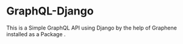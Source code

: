 # GraphQL-Django

This is a Simple GraphQL API using Django by the help of Graphene installed as a Package .
